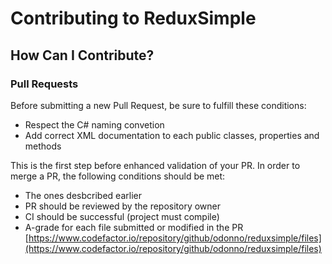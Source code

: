 # Contributing to ReduxSimple

## How Can I Contribute?

### Pull Requests

Before submitting a new Pull Request, be sure to fulfill these conditions: 

* Respect the C# naming convetion
* Add correct XML documentation to each public classes, properties and methods

This is the first step before enhanced validation of your PR. In order to merge a PR, the following conditions should be met:

* The ones desbcribed earlier
* PR should be reviewed by the repository owner
* CI should be successful (project must compile)
* A-grade for each file submitted or modified in the PR [https://www.codefactor.io/repository/github/odonno/reduxsimple/files](https://www.codefactor.io/repository/github/odonno/reduxsimple/files)
